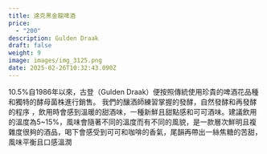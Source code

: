 ```yaml
---
title: 達克黑金龍啤酒
price:
  - "200"
description: Gulden Draak
draft: false
weight: 9
image: images/img_3125.png
date: 2025-02-26T10:32:43.090Z
---
```

10.5%自1986年以來，古登（Gulden Draak）便按照傳統使用珍貴的啤酒花品種和獨特的酵母菌株進行銷售。 我們的釀酒師練習掌握的發酵，自然發酵和再發酵的程序 ，飲用時會感到溫暖的甜酒味，一種新鮮且甜點感和可可酒味。建議飲用的溫度為5~15%，風味會隨著不同的溫度而有不同的風貌，是一款層次鮮明且複雜度很夠的酒品，喝下會感受到可可和咖啡的香氣，尾韻再帶出一絲焦糖的苦甜，風味平衡且口感溫潤